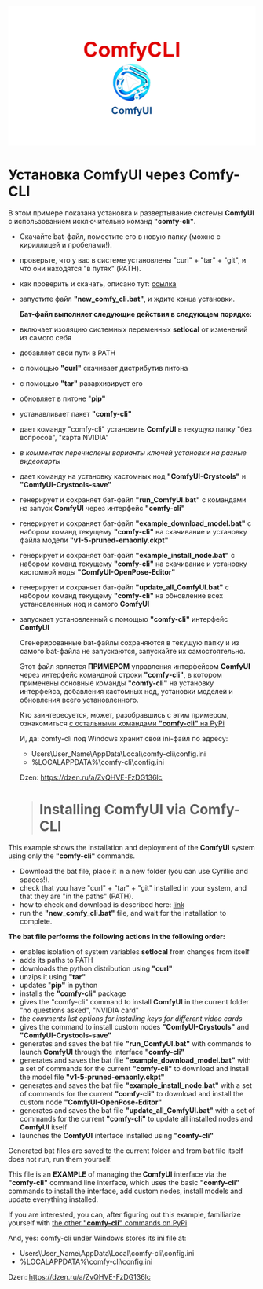 <p aling="center"><img src="img\cli.png"></p>

# Установка ComfyUI через Comfy-CLI

В этом примере показана установка и развертывание системы **ComfyUI** с использованием исключительно команд **"comfy-cli"**.

- Скачайте bat-файл, поместите его в новую папку (можно с кириллицей и пробелами!).
- проверьте, что у вас в системе установлены "curl" + "tar" + "git", и что они находятся "в путях" (PATH).
- как проверить и скачать, описано тут: [ссылка](https://dzen.ru/a/ZvRGuDDkgRuJAEr2)
- запустите файл **"new_comfy_cli.bat"**, и ждите конца установки.

  **Бат-файл выполняет следующие действия в следующем порядке:**

- включает изоляцию системных переменных **setlocal** от изменений из самого себя
- добавляет свои пути в PATH
- с помощью **"curl"** скачивает дистрибутив питона
- с помощью **"tar"** разархивирует его
- обновляет в питоне "**pip"**
- устанавливает пакет **"comfy-cli"**
- дает команду "comfy-cli" установить **ComfyUI** в текущую папку "без вопросов", "карта NVIDIA"
- _в комментах перечислены варианты ключей установки на разные видеокарты_
- дает команду на установку кастомных нод **"ComfyUI-Crystools"** и **"ComfyUI-Crystools-save"**
- генерирует и сохраняет бат-файл **"run_ComfyUI.bat"** с командами на запуск **ComfyUI** через интерфейс **"comfy-cli"**
- генерирует и сохраняет бат-файл **"example_download_model.bat"** с набором команд текущему **"comfy-cli"** на скачивание и установку файла модели **"v1-5-pruned-emaonly.ckpt"**
- генерирует и сохраняет бат-файл **"example_install_node.bat"** с набором команд текущему **"comfy-cli"** на скачивание и установку кастомной ноды **"ComfyUI-OpenPose-Editor"**
- генерирует и сохраняет бат-файл **"update_all_ComfyUI.bat"** с набором команд текущему **"comfy-cli"** на обновление всех установленных нод и самого **ComfyUI**
- запускает установленный с помощью **"comfy-cli"** интерфейс **ComfyUI**

  Сгенерированные bat-файлы сохраняются в текущую папку и из самого bat-файла не запускаются, запускайте их самостоятельно.

  Этот файл является **ПРИМЕРОМ** управления интерфейсом **ComfyUI** через интерфейс командной строки **"comfy-cli"**, в котором применены основные команды **"comfy-cli"** на установку интерфейса, добавления кастомных нод, установки моделей и обновления всего установленного.

  Кто заинтересуется, может, разобравшись с этим примером, ознакомиться [с остальными командами **"comfy-cli"** на PyPi](https://pypi.org/project/comfy-cli)

  И, да: comfy-cli под Windows хранит свой ini-файл по адресу:
  
  - Users\User_Name\AppData\Local\comfy-cli\config.ini
  - %LOCALAPPDATA%\comfy-cli\config.ini

  Dzen: https://dzen.ru/a/ZvQHVE-FzDG136lc

  >
  > # Installing ComfyUI via Comfy-CLI

This example shows the installation and deployment of the **ComfyUI** system using only the **"comfy-cli"** commands.

- Download the bat file, place it in a new folder (you can use Cyrillic and spaces!).
- check that you have "curl" + "tar" + "git" installed in your system, and that they are "in the paths" (PATH).
- how to check and download is described here: [link](https://dzen.ru/a/ZvRGuDDkgRuJAEr2)
- run the **"new_comfy_cli.bat"** file, and wait for the installation to complete.

**The bat file performs the following actions in the following order:**

- enables isolation of system variables **setlocal** from changes from itself
- adds its paths to PATH
- downloads the python distribution using **"curl"**
- unzips it using **"tar"**
- updates "**pip"** in python
- installs the **"comfy-cli"** package
- gives the "comfy-cli" command to install **ComfyUI** in the current folder "no questions asked", "NVIDIA card"
- _the comments list options for installing keys for different video cards_
- gives the command to install custom nodes **"ComfyUI-Crystools"** and **"ComfyUI-Crystools-save"**
- generates and saves the bat file **"run_ComfyUI.bat"** with commands to launch **ComfyUI** through the interface **"comfy-cli"**
- generates and saves the bat file **"example_download_model.bat"** with a set of commands for the current **"comfy-cli"** to download and install the model file **"v1-5-pruned-emaonly.ckpt"**
- generates and saves the bat file **"example_install_node.bat"** with a set of commands for the current **"comfy-cli"** to download and install the custom node **"ComfyUI-OpenPose-Editor"**
- generates and saves the bat file **"update_all_ComfyUI.bat"** with a set of commands for the current **"comfy-cli"** to update all installed nodes and **ComfyUI** itself
- launches the **ComfyUI** interface installed using **"comfy-cli"**

Generated bat files are saved to the current folder and from bat file itself does not run, run them yourself.

This file is an **EXAMPLE** of managing the **ComfyUI** interface via the **"comfy-cli"** command line interface, which uses the basic **"comfy-cli"** commands to install the interface, add custom nodes, install models and update everything installed.

If you are interested, you can, after figuring out this example, familiarize yourself with [the other **"comfy-cli"** commands on PyPi](https://pypi.org/project/comfy-cli)

And, yes: comfy-cli under Windows stores its ini file at:

- Users\User_Name\AppData\Local\comfy-cli\config.ini
- %LOCALAPPDATA%\comfy-cli\config.ini

Dzen: https://dzen.ru/a/ZvQHVE-FzDG136lc
  
